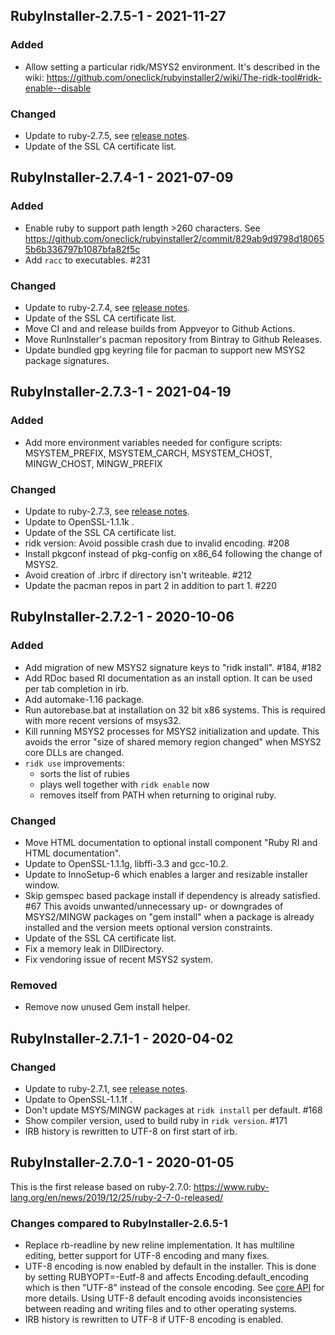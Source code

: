 ## RubyInstaller-2.7.5-1 - 2021-11-27

### Added
- Allow setting a particular ridk/MSYS2 environment.
  It's described in the wiki: https://github.com/oneclick/rubyinstaller2/wiki/The-ridk-tool#ridk-enable--disable

### Changed
- Update to ruby-2.7.5, see [release notes](https://www.ruby-lang.org/en/news/2021/11/24/ruby-2-7-5-released/).
- Update of the SSL CA certificate list.


## RubyInstaller-2.7.4-1 - 2021-07-09

### Added
- Enable ruby to support path length >260 characters.
  See https://github.com/oneclick/rubyinstaller2/commit/829ab9d9798d180655b6b336797b1087bfa82f5c
- Add `racc` to executables. #231

### Changed
- Update to ruby-2.7.4, see [release notes](https://www.ruby-lang.org/en/news/2021/07/07/ruby-2-7-4-released/).
- Update of the SSL CA certificate list.
- Move CI and and release builds from Appveyor to Github Actions.
- Move RunInstaller's pacman repository from Bintray to Github Releases.
- Update bundled gpg keyring file for pacman to support new MSYS2 package signatures.


## RubyInstaller-2.7.3-1 - 2021-04-19

### Added
- Add more environment variables needed for configure scripts: MSYSTEM_PREFIX, MSYSTEM_CARCH, MSYSTEM_CHOST, MINGW_CHOST, MINGW_PREFIX

### Changed
- Update to ruby-2.7.3, see [release notes](https://www.ruby-lang.org/en/news/2021/04/05/ruby-2-7-3-released/).
- Update to OpenSSL-1.1.1k .
- Update of the SSL CA certificate list.
- ridk version: Avoid possible crash due to invalid encoding. #208
- Install pkgconf instead of pkg-config on x86_64 following the change of MSYS2.
- Avoid creation of .irbrc if directory isn't writeable. #212
- Update the pacman repos in part 2 in addition to part 1. #220


## RubyInstaller-2.7.2-1 - 2020-10-06

### Added
- Add migration of new MSYS2 signature keys to "ridk install". #184, #182
- Add RDoc based RI documentation as an install option.
  It can be used per tab completion in irb.
- Add automake-1.16 package.
- Run autorebase.bat at installation on 32 bit x86 systems.
  This is required with more recent versions of msys32.
- Kill running MSYS2 processes for MSYS2 initialization and update.
  This avoids the error "size of shared memory region changed" when MSYS2 core DLLs are changed.
- `ridk use` improvements:
    - sorts the list of rubies
    - plays well together with `ridk enable` now
    - removes itself from PATH when returning to original ruby.

### Changed
- Move HTML documentation to optional install component "Ruby RI and HTML documentation".
- Update to OpenSSL-1.1.1g, libffi-3.3 and gcc-10.2.
- Update to InnoSetup-6 which enables a larger and resizable installer window.
- Skip gemspec based package install if dependency is already satisfied. #67
  This avoids unwanted/unnecessary up- or downgrades of MSYS2/MINGW packages on "gem install" when a package is already installed and the version meets optional version constraints.
- Update of the SSL CA certificate list.
- Fix a memory leak in DllDirectory.
- Fix vendoring issue of recent MSYS2 system.

### Removed
- Remove now unused Gem install helper.


## RubyInstaller-2.7.1-1 - 2020-04-02

### Changed
- Update to ruby-2.7.1, see [release notes](https://www.ruby-lang.org/en/news/2020/03/31/ruby-2-7-1-released/).
- Update to OpenSSL-1.1.1f .
- Don't update MSYS/MINGW packages at `ridk install` per default. #168
- Show compiler version, used to build ruby in `ridk version`. #171
- IRB history is rewritten to UTF-8 on first start of irb.


## RubyInstaller-2.7.0-1 - 2020-01-05

This is the first release based on ruby-2.7.0: https://www.ruby-lang.org/en/news/2019/12/25/ruby-2-7-0-released/

### Changes compared to RubyInstaller-2.6.5-1
- Replace rb-readline by new reline implementation.
  It has multiline editing, better support for UTF-8 encoding and many fixes.
- UTF-8 encoding is now enabled by default in the installer.
  This is done by setting RUBYOPT=-Eutf-8 and affects Encoding.default_encoding which is then "UTF-8" instead of the console encoding.
  See [core API](https://ruby-doc.org/core-2.7.0/Encoding.html#method-c-default_external) for more details.
  Using UTF-8 default encoding avoids inconsistencies between reading and writing files and to other operating systems.
- IRB history is rewritten to UTF-8 if UTF-8 encoding is enabled.
